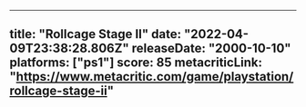 
---
title: "Rollcage Stage II"
date: "2022-04-09T23:38:28.806Z"
releaseDate: "2000-10-10"
platforms: ["ps1"]
score: 85
metacriticLink: "https://www.metacritic.com/game/playstation/rollcage-stage-ii"
---
